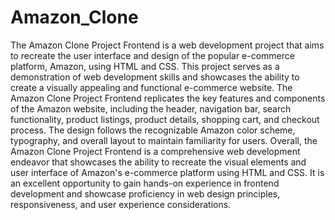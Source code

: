 # Amazon_Clone
The Amazon Clone Project Frontend is a web development project that aims to recreate the user interface and design of the popular e-commerce platform, Amazon, using HTML and CSS. This project serves as a demonstration of web development skills and showcases the ability to create a visually appealing and functional e-commerce website.
The Amazon Clone Project Frontend replicates the key features and components of the Amazon website, including the header, navigation bar, search functionality, product listings, product details, shopping cart, and checkout process. The design follows the recognizable Amazon color scheme, typography, and overall layout to maintain familiarity for users.
Overall, the Amazon Clone Project Frontend is a comprehensive web development endeavor that showcases the ability to recreate the visual elements and user interface of Amazon's e-commerce platform using HTML and CSS. It is an excellent opportunity to gain hands-on experience in frontend development and showcase proficiency in web design principles, responsiveness, and user experience considerations.
